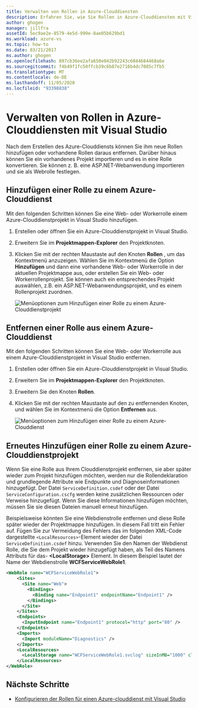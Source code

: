 ```yaml
---
title: Verwalten von Rollen in Azure-Clouddiensten
description: Erfahren Sie, wie Sie Rollen in Azure-Clouddiensten mit Visual Studio hinzufügen und entfernen.
author: ghogen
manager: jillfra
assetId: 5ec9ae2e-8579-4e5d-999e-8ae05b629bd1
ms.workload: azure-vs
ms.topic: how-to
ms.date: 03/21/2017
ms.author: ghogen
ms.openlocfilehash: 897cb36ee2afa650e042b92243c6044684468a6e
ms.sourcegitcommit: f4b49f1fc50ffcb39c6b87e2716b4dc7085c7fb5
ms.translationtype: MT
ms.contentlocale: de-DE
ms.lasthandoff: 11/05/2020
ms.locfileid: "93398838"
---
```

# <a name="managing-roles-in-azure-cloud-services-with-visual-studio"></a>Verwalten von Rollen in Azure-Clouddiensten mit Visual Studio
Nach dem Erstellen des Azure-Clouddiensts können Sie ihm neue Rollen hinzufügen oder vorhandene Rollen daraus entfernen. Darüber hinaus können Sie ein vorhandenes Projekt importieren und es in eine Rolle konvertieren. Sie können z. B. eine ASP.NET-Webanwendung importieren und sie als Webrolle festlegen.

## <a name="adding-a-role-to-an-azure-cloud-service"></a>Hinzufügen einer Rolle zu einem Azure-Clouddienst
Mit den folgenden Schritten können Sie eine Web- oder Workerrolle einem Azure-Clouddienstprojekt in Visual Studio hinzufügen.

1. Erstellen oder öffnen Sie ein Azure-Clouddienstprojekt in Visual Studio.

1. Erweitern Sie im **Projektmappen-Explorer** den Projektknoten.

1. Klicken Sie mit der rechten Maustaste auf den Knoten **Rollen** , um das Kontextmenü anzuzeigen. Wählen Sie im Kontextmenü die Option **Hinzufügen** und dann eine vorhandene Web- oder Workerrolle in der aktuellen Projektmappe aus, oder erstellen Sie ein Web- oder Workerrollenprojekt. Sie können auch ein entsprechendes Projekt auswählen, z.B. ein ASP.NET-Webanwendungsprojekt, und es einem Rollenprojekt zuordnen.

   ![Menüoptionen zum Hinzufügen einer Rolle zu einem Azure-Clouddienstprojekt](./media/vs-azure-tools-cloud-service-project-managing-roles/add-role.png)

## <a name="removing-a-role-from-an-azure-cloud-service"></a>Entfernen einer Rolle aus einem Azure-Clouddienst
Mit den folgenden Schritten können Sie eine Web- oder Workerrolle aus einem Azure-Clouddienstprojekt in Visual Studio entfernen.

1. Erstellen oder öffnen Sie ein Azure-Clouddienstprojekt in Visual Studio.

1. Erweitern Sie im **Projektmappen-Explorer** den Projektknoten.

1. Erweitern Sie den Knoten **Rollen**.

1. Klicken Sie mit der rechten Maustaste auf den zu entfernenden Knoten, und wählen Sie im Kontextmenü die Option **Entfernen** aus.

   ![Menüoptionen zum Hinzufügen einer Rolle zu einem Azure-Clouddienst](./media/vs-azure-tools-cloud-service-project-managing-roles/remove-role.png)

## <a name="readding-a-role-to-an-azure-cloud-service-project"></a>Erneutes Hinzufügen einer Rolle zu einem Azure-Clouddienstprojekt
Wenn Sie eine Rolle aus Ihrem Clouddienstprojekt entfernen, sie aber später wieder zum Projekt hinzufügen möchten, werden nur die Rollendeklaration und grundlegende Attribute wie Endpunkte und Diagnoseinformationen hinzugefügt. Der Datei `ServiceDefinition.csdef` oder der Datei `ServiceConfiguration.cscfg` werden keine zusätzlichen Ressourcen oder Verweise hinzugefügt. Wenn Sie diese Informationen hinzufügen möchten, müssen Sie sie diesen Dateien manuell erneut hinzufügen.

Beispielsweise könnten Sie eine Webdienstrolle entfernen und diese Rolle später wieder der Projektmappe hinzufügen. In diesem Fall tritt ein Fehler auf. Fügen Sie zur Vermeidung des Fehlers das im folgenden XML-Code dargestellte `<LocalResources>`-Element wieder der Datei `ServiceDefinition.csdef` hinzu. Verwenden Sie den Namen der Webdienst Rolle, die Sie dem Projekt wieder hinzugefügt haben, als Teil des Namens Attributs für das- **\<LocalStorage>** Element. In diesem Beispiel lautet der Name der Webdienstrolle **WCFServiceWebRole1**.

```xml
<WebRole name="WCFServiceWebRole1">
    <Sites>
      <Site name="Web">
        <Bindings>
          <Binding name="Endpoint1" endpointName="Endpoint1" />
        </Bindings>
      </Site>
    </Sites>
    <Endpoints>
      <InputEndpoint name="Endpoint1" protocol="http" port="80" />
    </Endpoints>
    <Imports>
      <Import moduleName="Diagnostics" />
    </Imports>
    <LocalResources>
      <LocalStorage name="WCFServiceWebRole1.svclog" sizeInMB="1000" cleanOnRoleRecycle="false" />
    </LocalResources>
</WebRole>
```

## <a name="next-steps"></a>Nächste Schritte
- [Konfigurieren der Rollen für einen Azure-clouddienst mit Visual Studio](vs-azure-tools-configure-roles-for-cloud-service.md)
